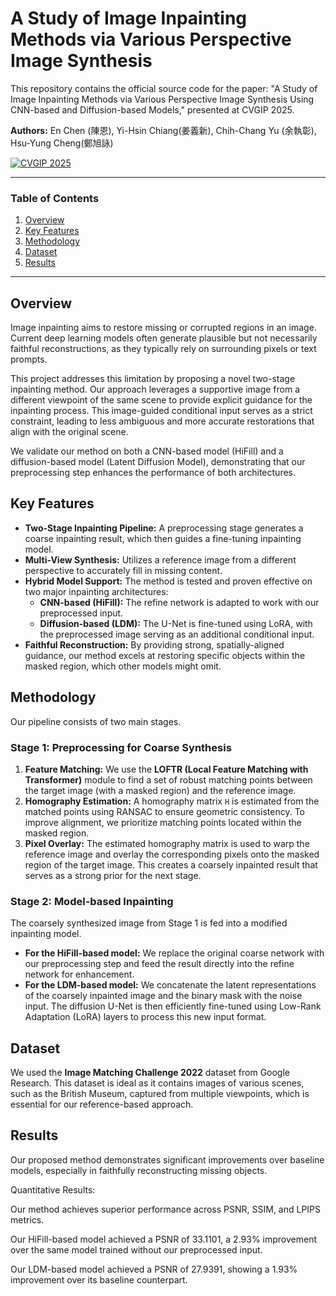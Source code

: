# A Study of Image Inpainting Methods via Various Perspective Image Synthesis

This repository contains the official source code for the paper: "A Study of Image Inpainting Methods via Various Perspective Image Synthesis Using CNN-based and Diffusion-based Models," presented at CVGIP 2025.

**Authors:** En Chen (陳恩), Yi-Hsin Chiang(姜義新), Chih-Chang Yu (余執彰), Hsu-Yung Cheng(鄭旭詠)

[![CVGIP 2025](https://img.shields.io/badge/CVGIP-2025-blue.svg)](https://ippr.org.tw/cvgip/cvgip_previousinformation/)

---

### Table of Contents
1.  [Overview](#overview)
2.  [Key Features](#key-features)
3.  [Methodology](#methodology)
4.  [Dataset](#dataset)
5.  [Results](#results)


---

## Overview

Image inpainting aims to restore missing or corrupted regions in an image. Current deep learning models often generate plausible but not necessarily faithful reconstructions, as they typically rely on surrounding pixels or text prompts.

This project addresses this limitation by proposing a novel two-stage inpainting method. Our approach leverages a supportive image from a different viewpoint of the same scene to provide explicit guidance for the inpainting process. This image-guided conditional input serves as a strict constraint, leading to less ambiguous and more accurate restorations that align with the original scene.

We validate our method on both a CNN-based model (HiFill) and a diffusion-based model (Latent Diffusion Model), demonstrating that our preprocessing step enhances the performance of both architectures.

## Key Features

* **Two-Stage Inpainting Pipeline:** A preprocessing stage generates a coarse inpainting result, which then guides a fine-tuning inpainting model.
* **Multi-View Synthesis:** Utilizes a reference image from a different perspective to accurately fill in missing content.
* **Hybrid Model Support:** The method is tested and proven effective on two major inpainting architectures:
    * **CNN-based (HiFill):** The refine network is adapted to work with our preprocessed input.
    * **Diffusion-based (LDM):** The U-Net is fine-tuned using LoRA, with the preprocessed image serving as an additional conditional input.
* **Faithful Reconstruction:** By providing strong, spatially-aligned guidance, our method excels at restoring specific objects within the masked region, which other models might omit.

## Methodology

Our pipeline consists of two main stages.

### Stage 1: Preprocessing for Coarse Synthesis

1.  **Feature Matching:** We use the **LOFTR (Local Feature Matching with Transformer)** module to find a set of robust matching points between the target image (with a masked region) and the reference image.
2.  **Homography Estimation:** A homography matrix `H` is estimated from the matched points using RANSAC to ensure geometric consistency. To improve alignment, we prioritize matching points located within the masked region.
3.  **Pixel Overlay:** The estimated homography matrix is used to warp the reference image and overlay the corresponding pixels onto the masked region of the target image. This creates a coarsely inpainted result that serves as a strong prior for the next stage.

### Stage 2: Model-based Inpainting

The coarsely synthesized image from Stage 1 is fed into a modified inpainting model.

* **For the HiFill-based model:** We replace the original coarse network with our preprocessing step and feed the result directly into the refine network for enhancement.
* **For the LDM-based model:** We concatenate the latent representations of the coarsely inpainted image and the binary mask with the noise input. The diffusion U-Net is then efficiently fine-tuned using Low-Rank Adaptation (LoRA) layers to process this new input format.

## Dataset

We used the **Image Matching Challenge 2022** dataset from Google Research. This dataset is ideal as it contains images of various scenes, such as the British Museum, captured from multiple viewpoints, which is essential for our reference-based approach.


## Results
Our proposed method demonstrates significant improvements over baseline models, especially in faithfully reconstructing missing objects.

Quantitative Results:

Our method achieves superior performance across PSNR, SSIM, and LPIPS metrics.

Our HiFill-based model achieved a PSNR of 33.1101, a 2.93% improvement over the same model trained without our preprocessed input.

Our LDM-based model achieved a PSNR of 27.9391, showing a 1.93% improvement over its baseline counterpart.
